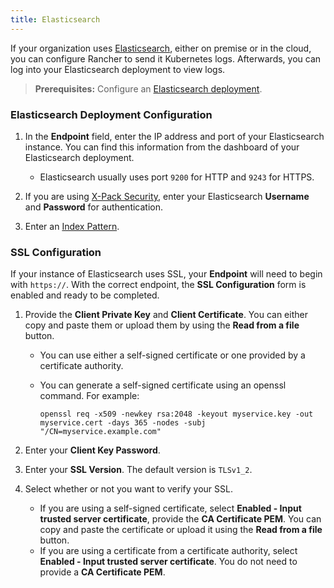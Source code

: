 ```yaml
---
title: Elasticsearch
---
```


If your organization uses [Elasticsearch](https://www.elastic.co/), either on premise or in the cloud, you can configure Rancher to send it Kubernetes logs. Afterwards, you can log into your Elasticsearch deployment to view logs.

> **Prerequisites:** Configure an [Elasticsearch deployment](https://www.elastic.co/guide/en/cloud/saas-release/ec-create-deployment.html).

### Elasticsearch Deployment Configuration

1. In the **Endpoint** field, enter the IP address and port of your Elasticsearch instance. You can find this information from the dashboard of your Elasticsearch deployment.

   - Elasticsearch usually uses port `9200` for HTTP and `9243` for HTTPS.

1. If you are using [X-Pack Security](https://www.elastic.co/guide/en/x-pack/current/xpack-introduction.html), enter your Elasticsearch **Username** and **Password** for authentication.

1. Enter an [Index Pattern](https://www.elastic.co/guide/en/kibana/current/index-patterns.html).

### SSL Configuration

If your instance of Elasticsearch uses SSL, your **Endpoint** will need to begin with `https://`. With the correct endpoint, the **SSL Configuration** form is enabled and ready to be completed.

1. Provide the **Client Private Key** and **Client Certificate**. You can either copy and paste them or upload them by using the **Read from a file** button.

   - You can use either a self-signed certificate or one provided by a certificate authority.

   - You can generate a self-signed certificate using an openssl command. For example:

     ```
     openssl req -x509 -newkey rsa:2048 -keyout myservice.key -out myservice.cert -days 365 -nodes -subj "/CN=myservice.example.com"
     ```

1. Enter your **Client Key Password**.

1. Enter your **SSL Version**. The default version is `TLSv1_2`.

1. Select whether or not you want to verify your SSL.

   - If you are using a self-signed certificate, select **Enabled - Input trusted server certificate**, provide the **CA Certificate PEM**. You can copy and paste the certificate or upload it using the **Read from a file** button.
   - If you are using a certificate from a certificate authority, select **Enabled - Input trusted server certificate**. You do not need to provide a **CA Certificate PEM**.
